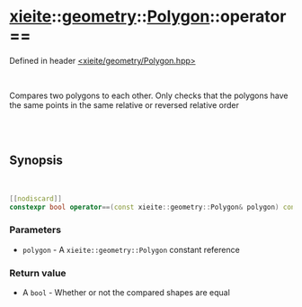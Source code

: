 # [xieite](../../xieite.md)::[geometry](../../geometry.md)::[Polygon](../Polygon.md)::operator==
Defined in header [<xieite/geometry/Polygon.hpp>](../../../include/xieite/geometry/Polygon.hpp)

<br/>

Compares two polygons to each other. Only checks that the polygons have the same points in the same relative or reversed relative order

<br/><br/>

## Synopsis

<br/>

```cpp
[[nodiscard]]
constexpr bool operator==(const xieite::geometry::Polygon& polygon) const noexcept;
```
### Parameters
- `polygon` - A `xieite::geometry::Polygon` constant reference
### Return value
- A `bool` - Whether or not the compared shapes are equal
